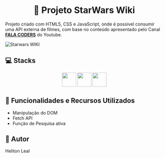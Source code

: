 <h1 align="center"> 🎥 Projeto StarWars Wiki</h1>

<p>Projeto criado com HTML5, CSS e JavaScript, onde é possível consumir uma API externa de filmes, com base no conteúdo apresentado pelo Canal <strong><a href="https://www.youtube.com/c/FalaCoders" target="_blank" >FALA CODERS</a></strong> do Youtube.</p>

![Starwars WIKI](https://user-images.githubusercontent.com/83422460/200648326-81e84607-7af4-4684-9373-4ad1b29f9fd7.png)

<div>
    <h2>💻 Stacks</h1>
    <div align="center">
      <img src="https://cdn.jsdelivr.net/gh/devicons/devicon/icons/html5/html5-original.svg" width="45"/>
      <img src="https://cdn.jsdelivr.net/gh/devicons/devicon/icons/css3/css3-original.svg" width="45"/>
      <img src="https://cdn.jsdelivr.net/gh/devicons/devicon/icons/javascript/javascript-original.svg" width="45"/>
    </div>
  <h2>🔧 Funcionalidades e Recursos Utilizados</h2>
    <ul>
        <li>Manipulação do DOM</li>
        <li>Fetch API</li>
        <li>Função de Pesquisa ativa</li>
    </ul>

  <h2>👨 Autor</h2>
  <p>Heliton Leal</p>
</div>

